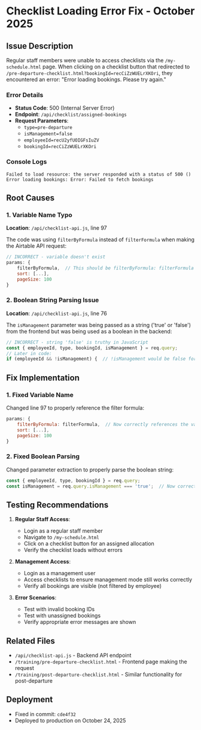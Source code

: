 # Checklist Loading Error Fix - October 2025

## Issue Description
Regular staff members were unable to access checklists via the `/my-schedule.html` page. When clicking on a checklist button that redirected to `/pre-departure-checklist.html?bookingId=recCiZzWUELrXKOri`, they encountered an error: "Error loading bookings. Please try again."

### Error Details
- **Status Code**: 500 (Internal Server Error)
- **Endpoint**: `/api/checklist/assigned-bookings`
- **Request Parameters**: 
  - `type=pre-departure`
  - `isManagement=false`
  - `employeeId=recU2yfUOIGFsIuZV`
  - `bookingId=recCiZzWUELrXKOri`

### Console Logs
```
Failed to load resource: the server responded with a status of 500 ()
Error loading bookings: Error: Failed to fetch bookings
```

## Root Causes

### 1. Variable Name Typo
**Location**: `/api/checklist-api.js`, line 97

The code was using `filterByFormula` instead of `filterFormula` when making the Airtable API request:

```javascript
// INCORRECT - variable doesn't exist
params: {
    filterByFormula,  // This should be filterByFormula: filterFormula
    sort: [...],
    pageSize: 100
}
```

### 2. Boolean String Parsing Issue
**Location**: `/api/checklist-api.js`, line 76

The `isManagement` parameter was being passed as a string ('true' or 'false') from the frontend but was being used as a boolean in the backend:

```javascript
// INCORRECT - string 'false' is truthy in JavaScript
const { employeeId, type, bookingId, isManagement } = req.query;
// Later in code:
if (employeeId && !isManagement) {  // !isManagement would be false for string 'false'
```

## Fix Implementation

### 1. Fixed Variable Name
Changed line 97 to properly reference the filter formula:
```javascript
params: {
    filterByFormula: filterFormula,  // Now correctly references the variable
    sort: [...],
    pageSize: 100
}
```

### 2. Fixed Boolean Parsing
Changed parameter extraction to properly parse the boolean string:
```javascript
const { employeeId, type, bookingId } = req.query;
const isManagement = req.query.isManagement === 'true';  // Now correctly parses boolean
```

## Testing Recommendations

1. **Regular Staff Access**:
   - Login as a regular staff member
   - Navigate to `/my-schedule.html`
   - Click on a checklist button for an assigned allocation
   - Verify the checklist loads without errors

2. **Management Access**:
   - Login as a management user
   - Access checklists to ensure management mode still works correctly
   - Verify all bookings are visible (not filtered by employee)

3. **Error Scenarios**:
   - Test with invalid booking IDs
   - Test with unassigned bookings
   - Verify appropriate error messages are shown

## Related Files
- `/api/checklist-api.js` - Backend API endpoint
- `/training/pre-departure-checklist.html` - Frontend page making the request
- `/training/post-departure-checklist.html` - Similar functionality for post-departure

## Deployment
- Fixed in commit: `cde4f32`
- Deployed to production on October 24, 2025
